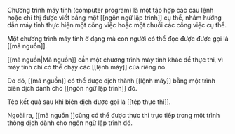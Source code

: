Chương trình máy tính (computer program) là một tập hợp các câu lệnh hoặc chỉ thị được viết bằng một [[ngôn ngữ lập trình]] cụ thể, nhằm hướng dẫn máy tính thực hiện một công việc hoặc một chuỗi các công việc cụ thể.

Một chương trình máy tính ở dạng mà con người có thể đọc được được gọi là [[mã nguồn]].

[[mã nguồn|Mã nguồn]] cần một chương trình máy tính khác để thực thi, vì máy tính chỉ có thể chạy các [[lệnh máy]] của riêng nó.

Do đó, [[mã nguồn]] có thể được dịch thành [[lệnh máy]] bằng một trình biên dịch dành cho [[ngôn ngữ lập trình]] đó. 

Tệp kết quả sau khi biên dịch được gọi là [[tệp thực thi]].

Ngoài ra, [[mã nguồn ]]cũng có thể được thực thi trực tiếp trong một trình thông dịch dành cho ngôn ngữ lập trình đó.